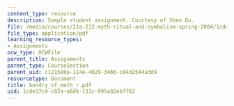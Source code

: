 ```yaml
---
content_type: resource
description: Sample student assignment. Courtesy of Shen Qu.
file: /media/courses/21a-212-myth-ritual-and-symbolism-spring-2004/1cde17c4c82aa6d6131c995a82ebf762_bondry_of_meth_r.pdf
file_type: application/pdf
learning_resource_types:
- Assignments
ocw_type: OCWFile
parent_title: Assignments
parent_type: CourseSection
parent_uid: c121580a-114e-4029-346b-c84d2544a3d9
resourcetype: Document
title: bondry_of_meth_r.pdf
uid: 1cde17c4-c82a-a6d6-131c-995a82ebf762
---
```

